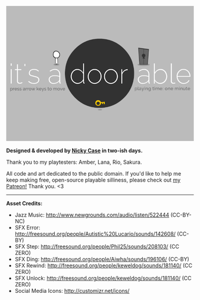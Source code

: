 ![](https://raw.githubusercontent.com/ncase/door/gh-pages/thumbnail.png)

**Designed & developed by [Nicky Case](http://ncase.me/) in two-ish days.**

Thank you to my playtesters: Amber, Lana, Rio, Sakura.

All code and art dedicated to the public domain. 
If you'd like to help me keep making free, open-source playable silliness,
please check out [my Patreon!](http://patreon.com/ncase) Thank you. <3

---

**Asset Credits:**

* Jazz Music: http://www.newgrounds.com/audio/listen/522444 (CC-BY-NC)
* SFX Error: http://freesound.org/people/Autistic%20Lucario/sounds/142608/ (CC-BY)
* SFX Step: http://freesound.org/people/Phil25/sounds/208103/ (CC ZERO)
* SFX Ding: http://freesound.org/people/Aiwha/sounds/196106/ (CC-BY)
* SFX Rewind: http://freesound.org/people/keweldog/sounds/181140/ (CC ZERO)
* SFX Unlock: http://freesound.org/people/keweldog/sounds/181140/ (CC ZERO)
* Social Media Icons: http://customizr.net/icons/